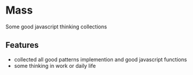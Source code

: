 # Mass
Some good javascript thinking collections

## Features
- collected all good patterns implemention and good javascript functions
- some thinking in work or daily life  

